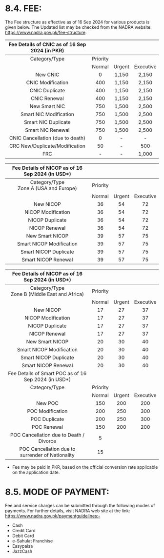 # 8.4. FEE: 

The Fee structure as effective as of 16 Sep 2024 for various products is given below. The Updated list may be checked from the NADRA website: https://www.nadra.gov.pk/fee-structure.

| Fee Details of CNIC as of 16 Sep 2024 (in PKR) |  |  |  |
| :--: | :--: | :--: | :--: |
| Category/Type | Priority |  |  |
|  | Normal | Urgent | Executive |
| New CNIC | 0 | 1,150 | 2,150 |
| CNIC Modification | 400 | 1,150 | 2,150 |
| CNIC Duplicate | 400 | 1,150 | 2,150 |
| CNIC Renewal | 400 | 1,150 | 2,150 |
| New Smart NIC | 750 | 1,500 | 2,500 |
| Smart NIC Modification | 750 | 1,500 | 2,500 |
| Smart NIC Duplicate | 750 | 1,500 | 2,500 |
| Smart NIC Renewal | 750 | 1,500 | 2,500 |
| CNIC Cancellation (due to death) | 0 | - | - |
| CRC New/Duplicate/Modification | 50 | - | 500 |
| FRC | - | - | 1,000 |


| Fee Details of NICOP as of 16 Sep 2024 (in USD*) |  |  |  |
| :--: | :--: | :--: | :--: |
| Category/Type <br> Zone A (USA and Europe) | Priority |  |  |
|  | Normal | Urgent | Executive |
| New NICOP | 36 | 54 | 72 |
| NICOP Modification | 36 | 54 | 72 |
| NICOP Duplicate | 36 | 54 | 72 |
| NICOP Renewal | 36 | 54 | 72 |
| New Smart NICOP | 39 | 57 | 75 |
| Smart NICOP Modification | 39 | 57 | 75 |
| Smart NICOP Duplicate | 39 | 57 | 75 |
| Smart NICOP Renewal | 39 | 57 | 75 |

| Fee Details of NICOP as of 16 Sep 2024 (in USD*) |  |  |  |
| :--: | :--: | :--: | :--: |
| Category/Type <br> Zone B (Middle East and Africa) | Priority |  |  |
|  | Normal | Urgent | Executive |
| New NICOP | 17 | 27 | 37 |
| NICOP Modification | 17 | 27 | 37 |
| NICOP Duplicate | 17 | 27 | 37 |
| NICOP Renewal | 17 | 27 | 37 |
| New Smart NICOP | 20 | 30 | 40 |
| Smart NICOP Modification | 20 | 30 | 40 |
| Smart NICOP Duplicate | 20 | 30 | 40 |
| Smart NICOP Renewal | 20 | 30 | 40 |
| Fee Details of Smart POC as of 16 Sep 2024 (in USD*) |  |  |  |
| Category/Type | Priority |  |  |
|  | Normal | Urgent | Executive |
| New POC | 150 | 200 | 200 |
| POC Modification | 200 | 250 | 300 |
| POC Duplicate | 200 | 250 | 300 |
| POC Renewal | 150 | 200 | 200 |
| POC Cancellation due to Death / Divorce | 5 |  |  |
| POC Cancellation due to surrender of Nationality | 15 |  |  |

* Fee may be paid in PKR, based on the official conversion rate applicable on the application date.


# 8.5. MODE OF PAYMENT: 

Fee and service charges can be submitted through the following modes of payments. For further details, visit NADRA web site at the link: https://www.nadra.gov.pk/paymentguidelines:-

- Cash
- Credit Card
- Debit Card
- e-Sahulat Franchise
- Easypaisa
- JazzCash